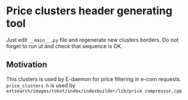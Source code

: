 # Price clusters header generating tool  
Just edit `__main__.py` file and regenerate new clusters borders. Do not forget to run ut and check that sequence is OK.  
## Motivation  
This clusters is used by E-daemon for price filtering in e-com requests.  
`price_clusters.h` is used by `extsearch/images/robot/index/indexbuilder/lib/price_compressor.cpp`

